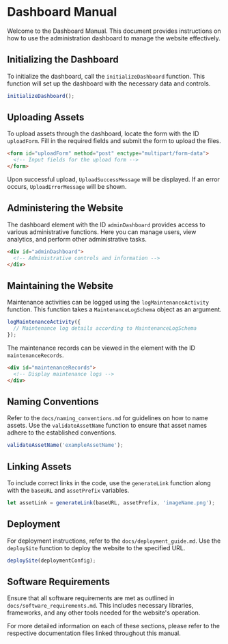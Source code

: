 # Dashboard Manual

Welcome to the Dashboard Manual. This document provides instructions on how to use the administration dashboard to manage the website effectively.

## Initializing the Dashboard

To initialize the dashboard, call the `initializeDashboard` function. This function will set up the dashboard with the necessary data and controls.

```javascript
initializeDashboard();
```

## Uploading Assets

To upload assets through the dashboard, locate the form with the ID `uploadForm`. Fill in the required fields and submit the form to upload the files.

```html
<form id="uploadForm" method="post" enctype="multipart/form-data">
  <!-- Input fields for the upload form -->
</form>
```

Upon successful upload, `UploadSuccessMessage` will be displayed. If an error occurs, `UploadErrorMessage` will be shown.

## Administering the Website

The dashboard element with the ID `adminDashboard` provides access to various administrative functions. Here you can manage users, view analytics, and perform other administrative tasks.

```html
<div id="adminDashboard">
  <!-- Administrative controls and information -->
</div>
```

## Maintaining the Website

Maintenance activities can be logged using the `logMaintenanceActivity` function. This function takes a `MaintenanceLogSchema` object as an argument.

```javascript
logMaintenanceActivity({
  // Maintenance log details according to MaintenanceLogSchema
});
```

The maintenance records can be viewed in the element with the ID `maintenanceRecords`.

```html
<div id="maintenanceRecords">
  <!-- Display maintenance logs -->
</div>
```

## Naming Conventions

Refer to the `docs/naming_conventions.md` for guidelines on how to name assets. Use the `validateAssetName` function to ensure that asset names adhere to the established conventions.

```javascript
validateAssetName('exampleAssetName');
```

## Linking Assets

To include correct links in the code, use the `generateLink` function along with the `baseURL` and `assetPrefix` variables.

```javascript
let assetLink = generateLink(baseURL, assetPrefix, 'imageName.png');
```

## Deployment

For deployment instructions, refer to the `docs/deployment_guide.md`. Use the `deploySite` function to deploy the website to the specified URL.

```javascript
deploySite(deploymentConfig);
```

## Software Requirements

Ensure that all software requirements are met as outlined in `docs/software_requirements.md`. This includes necessary libraries, frameworks, and any other tools needed for the website's operation.

For more detailed information on each of these sections, please refer to the respective documentation files linked throughout this manual.